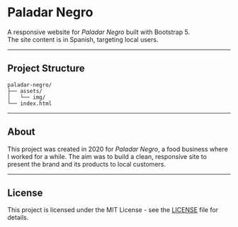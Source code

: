 # Paladar Negro

A responsive website for _Paladar Negro_ built with Bootstrap 5.  
The site content is in Spanish, targeting local users.

---

## Project Structure

```
paladar-negro/
├── assets/
│   └── img/
└── index.html
```

---

## About

This project was created in 2020 for _Paladar Negro_, a food business where I worked for a while.
The aim was to build a clean, responsive site to present the brand and its products to local customers.

---

## License

This project is licensed under the MIT License - see the [LICENSE](LICENSE) file for details.

